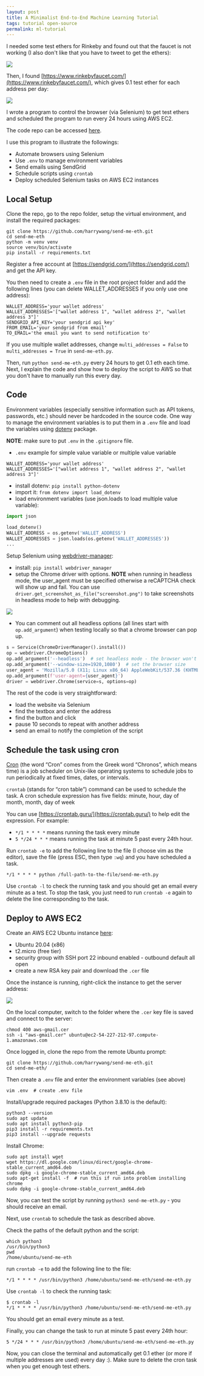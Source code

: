 ```yaml
---
layout: post
title: A Minimalist End-to-End Machine Learning Tutorial
tags: tutorial open-source
permalink: ml-tutorial
---
```


I needed some test ethers for Rinkeby and found out that the faucet is not working (I also don't like that you have to tweet to get the ethers):

<img class="mx-auto" src="{{site.baseurl}}/assets/img/posts/get-eth/error.png">

Then, I found [https://www.rinkebyfaucet.com/](https://www.rinkebyfaucet.com/), which gives 0.1 test ether for each address per day: 

<img class="mx-auto" src="{{site.baseurl}}/assets/img/posts/get-eth/faucet.png">

I wrote a program to control the browser (via Selenium) to get test ethers and scheduled the program to run every 24 hours using AWS EC2.

The code repo can be accessed [here](https://github.com/harrywang/send-me-eth).

I use this program to illustrate the followings:

- Automate browsers using Selenium
- Use `.env` to manage environment variables
- Send emails using SendGrid
- Schedule scripts using `crontab`
- Deploy scheduled Selenium tasks on AWS EC2 instances

## Local Setup

Clone the repo, go to the repo folder, setup the virtual environment, and install the required packages:

```
git clone https://github.com/harrywang/send-me-eth.git
cd send-me-eth
python -m venv venv
source venv/bin/activate
pip install -r requirements.txt
```
Register a free account at [https://sendgrid.com/](https://sendgrid.com/) and get the API key.

You then need to create a `.env` file in the root project folder and add the following lines (you can delete WALLET_ADDRESSES if you only use one address):

```
WALLET_ADDRESS='your wallet address'
WALLET_ADDRESSES='["wallet address 1", "wallet address 2", "wallet address 3"]'
SENDGRID_API_KEY='your sendgrid api key'
FROM_EMAIL='your sendgrid from email'
TO_EMAIL='the email you want to send notification to'
```

If you use multiple wallet addresses, change `multi_addresses = False` to `multi_addresses = True` in `send-me-eth.py`.

Then, run `python send-me-eth.py` every 24 hours to get 0.1 eth each time. Next, I explain the code and show how to deploy the script to AWS so that you don't have to manually run this every day.

## Code 

Environment variables (especially sensitive information such as API tokens, passwords, etc.) should never be hardcoded in the source code. One way to manage the environment variables is to put them in a `.env` file and load the variables using [dotenv](https://pypi.org/project/python-dotenv/) package. 

**NOTE**: make sure to put `.env` in the `.gitignore` file. 

- `.env` example for simple value variable or multiple value variable

```
WALLET_ADDRESS='your wallet address'
WALLET_ADDRESSES='["wallet address 1", "wallet address 2", "wallet address 3"]'
```

- install dotenv: `pip install python-dotenv`
- import it: `from dotenv import load_dotenv`
- load environment variables (use json.loads to load multiple value variable):

```python
import json

load_dotenv()
WALLET_ADDRESS = os.getenv('WALLET_ADDRESS')
WALLET_ADDRESSES = json.loads(os.getenv('WALLET_ADDRESSES'))
...
```

Setup Selenium using [webdriver-manager](https://pypi.org/project/webdriver-manager/):

- install: `pip install webdriver_manager`
- setup the Chrome driver with options. **NOTE** when running in headless mode, the user_agent must be specified otherwise a reCAPTCHA check will show up and fail. You can use `driver.get_screenshot_as_file("screenshot.png")` to take screenshots in headless mode to help with debugging.

<img class="mx-auto" src="{{site.baseurl}}/assets/img/posts/get-eth/reCAPTCHA.png">

- You can comment out all headless options (all lines start with `op.add_argument`) when testing locally so that a chrome browser can pop up.

```python
s = Service(ChromeDriverManager().install())
op = webdriver.ChromeOptions()
op.add_argument('--headless')  # set headless mode - the browser won't show
op.add_argument('--window-size=1920,1080')  # set the browser size
user_agent = 'Mozilla/5.0 (X11; Linux x86_64) AppleWebKit/537.36 (KHTML, like Gecko) Chrome/60.0.3112.50 Safari/537.36'
op.add_argument(f'user-agent={user_agent}')
driver = webdriver.Chrome(service=s, options=op)
```

The rest of the code is very straightforward:

- load the website via Selenium
- find the textbox and enter the address
- find the button and click
- pause 10 seconds to repeat with another address
- send an email to notify the completion of the script

## Schedule the task using cron

[Cron](https://en.wikipedia.org/wiki/Cron) (the word “Cron” comes from the Greek word “Chronos”, which means time) is a job scheduler on Unix-like operating systems to schedule jobs to run periodically at fixed times, dates, or intervals.

`crontab` (stands for “cron table”) command can be used to schedule the task. A cron schedule expression has five fields: minute, hour, day of month, month, day of week

You can use [https://crontab.guru/](https://crontab.guru/) to help edit the expression. For example: 

- `*/1 * * * *` means running the task every minute
- `5 */24 * * *` means running the task at minute 5 past every 24th hour.


Run `crontab -e` to add the following line to the file (I choose vim as the editor), save the file (press ESC, then type `:wq`) and you have scheduled a task.

`*/1 * * * * python /full-path-to-the-file/send-me-eth.py`

Use `crontab -l` to check the running task and you should get an email every minute as a test. To stop the task, you just need to run `crontab -e` again to delete the line corresponding to the task.


## Deploy to AWS EC2

Create an AWS EC2 Ubuntu instance [here](https://aws.amazon.com/):

- Ubuntu 20.04 (x86)
- t2.micro (free tier)
- security group with SSH port 22 inbound enabled - outbound default all open
- create a new RSA key pair and download the `.cer` file

Once the instance is running, right-click the instance to get the server address:

<img class="mx-auto" src="{{site.baseurl}}/assets/img/posts/get-eth/connect.png">

On the local computer, switch to the folder where the `.cer` key file is saved and connect to the server:

```
chmod 400 aws-gmail.cer
ssh -i "aws-gmail.cer" ubuntu@ec2-54-227-212-97.compute-1.amazonaws.com
```

Once logged in, clone the repo from the remote Ubuntu prompt:

```
git clone https://github.com/harrywang/send-me-eth.git
cd send-me-eth/
```

Then create a `.env` file and enter the environment variables (see above) 

```
vim .env  # create .env file
```

Install/upgrade required packages (Python 3.8.10 is the default):

```
python3 --version
sudo apt update
sudo apt install python3-pip
pip3 install -r requirements.txt
pip3 install --upgrade requests
```

Install Chrome:

```
sudo apt install wget
wget https://dl.google.com/linux/direct/google-chrome-stable_current_amd64.deb
sudo dpkg -i google-chrome-stable_current_amd64.deb
sudo apt-get install -f  # run this if run into problem installing chrome
sudo dpkg -i google-chrome-stable_current_amd64.deb
```

Now, you can test the script by running `python3 send-me-eth.py` - you should receive an email. 

Next, use `crontab` to schedule the task as described above.

Check the paths of the default python and the script:

```
which python3
/usr/bin/python3
pwd
/home/ubuntu/send-me-eth
```

run `crontab -e` to add the following line to the file:

`*/1 * * * * /usr/bin/python3 /home/ubuntu/send-me-eth/send-me-eth.py`

Use `crontab -l` to check the running task:

```
$ crontab -l
*/1 * * * * /usr/bin/python3 /home/ubuntu/send-me-eth/send-me-eth.py
```

You should get an email every minute as a test. 

Finally, you can change the task to run at minute 5 past every 24th hour:

`5 */24 * * * /usr/bin/python3 /home/ubuntu/send-me-eth/send-me-eth.py`

Now, you can close the terminal and automatically get 0.1 ether (or more if multiple addresses are used) every day :). Make sure to delete the cron task when you get enough test ethers.
